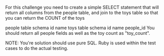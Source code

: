 For this challenge you need to create a simple SELECT statement that will return all columns from the people table, and join to the toys table so that you can return the COUNT of the toys

people table schema
id
name
toys table schema
id
name
people_id
You should return all people fields as well as the toy count as "toy_count".

NOTE: You're solution should use pure SQL. Ruby is used within the test cases to do the actual testing.